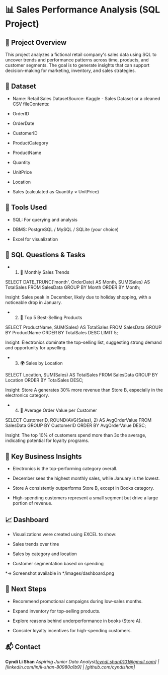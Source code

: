 # 📊 Sales Performance Analysis (SQL Project)

## 🧠 Project Overview

This project analyzes a fictional retail company's sales data using SQL to uncover trends and performance patterns across time, products, and customer segments. The goal is to generate insights that can support decision-making for marketing, inventory, and sales strategies.

## 📂️ Dataset

- Name: Retail Sales DatasetSource: Kaggle - Sales Dataset or a cleaned CSV fileContents:

- OrderID

- OrderDate

- CustomerID

- ProductCategory

- ProductName

- Quantity

- UnitPrice

- Location

- Sales (calculated as Quantity × UnitPrice)

## 🔧 Tools Used

- SQL: For querying and analysis

- DBMS: PostgreSQL / MySQL / SQLite (your choice)

- Excel for visualization

## 🧪 SQL Questions & Tasks

- 1. 📅 Monthly Sales Trends

SELECT
    DATE_TRUNC('month', OrderDate) AS Month,
    SUM(Sales) AS TotalSales
FROM SalesData
GROUP BY Month
ORDER BY Month;

Insight: Sales peak in December, likely due to holiday shopping, with a noticeable drop in January.

- 2. 🛒 Top 5 Best-Selling Products

SELECT
    ProductName,
    SUM(Sales) AS TotalSales
FROM SalesData
GROUP BY ProductName
ORDER BY TotalSales DESC
LIMIT 5;

Insight: Electronics dominate the top-selling list, suggesting strong demand and opportunity for upselling.

- 3. 🌍 Sales by Location

SELECT
    Location,
    SUM(Sales) AS TotalSales
FROM SalesData
GROUP BY Location
ORDER BY TotalSales DESC;

Insight: Store A generates 30% more revenue than Store B, especially in the electronics category.

- 4. 👥 Average Order Value per Customer

SELECT
    CustomerID,
    ROUND(AVG(Sales), 2) AS AvgOrderValue
FROM SalesData
GROUP BY CustomerID
ORDER BY AvgOrderValue DESC;

Insight: The top 10% of customers spend more than 3x the average, indicating potential for loyalty programs.

## 📌 Key Business Insights

- Electronics is the top-performing category overall.

- December sees the highest monthly sales, while January is the lowest.

- Store A consistently outperforms Store B, except in Books category.

- High-spending customers represent a small segment but drive a large portion of revenue.

## 📈 Dashboard

- Visualizations were created using EXCEL to show:

- Sales trends over time

- Sales by category and location

- Customer segmentation based on spending

*→ Screenshot available in */images/dashboard.png

## 🚀 Next Steps

- Recommend promotional campaigns during low-sales months.

- Expand inventory for top-selling products.

- Explore reasons behind underperformance in books (Store A).

- Consider loyalty incentives for high-spending customers.

## 📬 Contact

**Cyndi Li Shan**
*Aspiring Junior Data Analyst[cyndi.shan0101@gmail.com] | [linkedin.com/in/li-shan-80980a1b9] | [github.com/cyndishan]*
